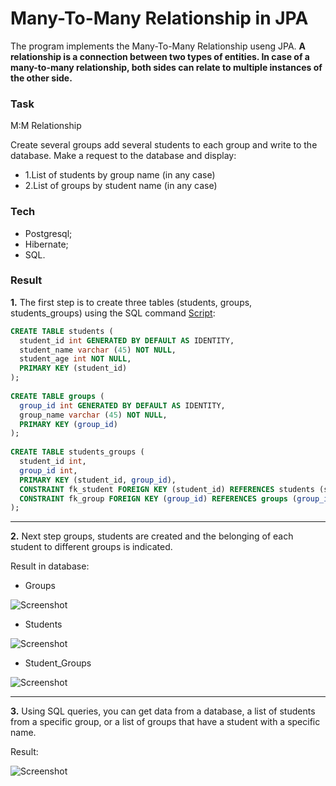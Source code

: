 # Many-To-Many Relationship in JPA

The program implements the Many-To-Many Relationship useng JPA. **A relationship is a connection between two types of entities. In case of a many-to-many relationship, both sides can relate to multiple instances of the other side.**

### Task

M:M Relationship

Create several groups add several students to each group and write to the database. Make a request to the database and display:

- 1.List of students by group name (in any case) 
- 2.List of groups by student name (in any case)

### Tech

* Postgresql;
* Hibernate;
* SQL.

### Result

**1.** The first step is to create three tables (students, groups, students_groups) using the SQL command [Script](https://github.com/bbogdasha/postgresqlManyToMany/blob/master/Script.sql):

```sql
CREATE TABLE students (
  student_id int GENERATED BY DEFAULT AS IDENTITY,
  student_name varchar (45) NOT NULL,
  student_age int NOT NULL,
  PRIMARY KEY (student_id)
); 
 
CREATE TABLE groups (
  group_id int GENERATED BY DEFAULT AS IDENTITY,
  group_name varchar (45) NOT NULL,
  PRIMARY KEY (group_id)
);
 
CREATE TABLE students_groups (
  student_id int,
  group_id int,
  PRIMARY KEY (student_id, group_id),
  CONSTRAINT fk_student FOREIGN KEY (student_id) REFERENCES students (student_id),
  CONSTRAINT fk_group FOREIGN KEY (group_id) REFERENCES groups (group_id)
);
```

---

**2.** Next step groups, students are created and the belonging of each student to different groups is indicated.

Result in database:
- Groups

![Screenshot](https://github.com/bbogdasha/postgresqlManyToMany/blob/master/screenshots/Screenshot_1.jpg)
- Students

![Screenshot](https://github.com/bbogdasha/postgresqlManyToMany/blob/master/screenshots/Screenshot_2.jpg)
- Student_Groups

![Screenshot](https://github.com/bbogdasha/postgresqlManyToMany/blob/master/screenshots/Screenshot_3.jpg)


---

**3.** Using SQL queries, you can get data from a database, a list of students from a specific group, or a list of groups that have a student with a specific name.

Result: 

![Screenshot](https://github.com/bbogdasha/postgresqlManyToMany/blob/master/screenshots/Screenshot_4.jpg)


